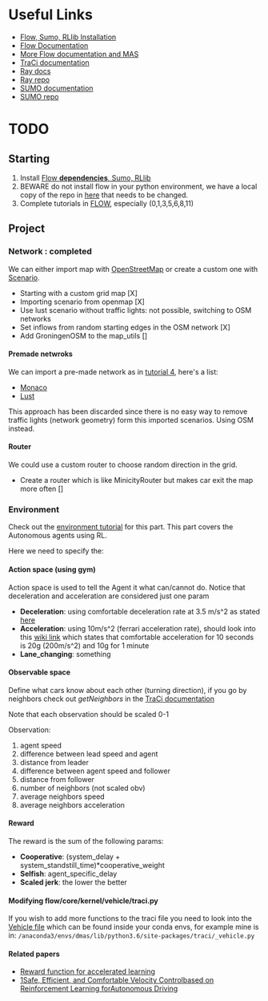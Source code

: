 # Useful Links

- [Flow, Sumo, RLlib Installation](https://flow.readthedocs.io/en/latest/flow_setup.html#local-installation-of-flow)
- [Flow Documentation](https://flow.readthedocs.io/en/latest/)
- [More Flow documentation and MAS](https://flow-project.github.io/tutorial.html)
- [TraCi documentation](https://sumo.dlr.de/pydoc/traci.html)
- [Ray docs](https://ray.readthedocs.io/en/latest/index.html)
- [Ray repo](https://github.com/ray-project/ray)
- [SUMO documentation](http://sumo.sourceforge.net/userdoc/index.html)
- [SUMO repo](https://github.com/eclipse/sumo)

# TODO

## Starting

1. Install [Flow **dependencies**, Sumo, RLlib](https://flow.readthedocs.io/en/latest/flow_setup.html#local-installation-of-flow)
2. BEWARE do not install flow in your python environment, we have a local copy of the repo in [here](../flow) that needs to be changed.
3. Complete tutorials in [FLOW](https://github.com/flow-project/flow/tree/master/tutorials), especially (0,1,3,5,6,8,11)

## Project

### Network : completed

We can either import map with [OpenStreetMap](https://github.com/flow-project/flow/blob/master/tutorials/tutorial06_osm.ipynb)
or create a custom one with [Scenario](https://github.com/flow-project/flow/blob/master/tutorials/tutorial05_scenarios.ipynb).
 
- Starting with a custom grid map [X]
- Importing scenario from openmap [X]
- Use lust scenario without traffic lights: not possible, switching to OSM networks
- Set inflows from random starting edges in the OSM network [X]
- Add GroningenOSM to the map_utils []

#### Premade netwroks
We can import a pre-made network as in [tutorial 4](../FlowMas/Tutorials/4.5_ImportedScenario.py), here's a list:
- [Monaco](https://github.com/lcodeca/MoSTScenario)
- [Lust](https://github.com/lcodeca/LuSTScenario)

This approach has been discarded since there is no easy way to remove traffic lights (network geometry) form this imported scenarios. Using OSM instead.

#### Router
We could use a custom router to choose random direction in the grid.

- Create a router which is like MinicityRouter but makes car exit the map more often []



### Environment
Check out the [environment tutorial](https://github.com/flow-project/flow/blob/master/tutorials/tutorial08_environments.ipynb)
for this part. This part covers the Autonomous agents using RL.

Here we need to specify the:
#### Action space (using gym)
Action space is used to tell the Agent it what can/cannot do. Notice that deceleration and acceleration are considered just one param
- __Deceleration__: using comfortable deceleration rate at 3.5 m/s^2 as stated [here](http://ijtte.com/uploads/2012-10-01/5ebd8343-9b9c-b1d4IJTTE%20vol2%20no3%20(7).pdf)
- __Acceleration__: using 10m/s^2 (ferrari acceleration rate), should look into this [wiki link](https://en.wikipedia.org/wiki/G-force#Horizontal) which states that comfortable acceleration for 10 seconds is 20g (200m/s^2) and 10g for 1 minute
- __Lane_changing__: something

#### Observable space
Define what cars know about each other (turning direction), if you go by neighbors check out *getNeighbors* in the [TraCi documentation](https://sumo.dlr.de/pydoc/traci.html)

Note that each observation should be scaled 0-1
            
Observation:
1) agent speed
2) difference between lead speed and agent
3) distance from leader
4) difference between agent speed and follower
5) distance from follower
6) number of neighbors (not scaled obv)
7) average neighbors speed
8) average neighbors acceleration


#### Reward

The reward is the sum of the following params:

- __Cooperative__: (system_delay + system_standstill_time)*cooperative_weight
- __Selfish__: agent_specific_delay
- __Scaled jerk__: the lower the better
    
#### Modifying flow/core/kernel/vehicle/traci.py
If you wish to add more functions to the traci file you need to look into the [Vehicle file](/anaconda3/envs/dmas/lib/python3.6/site-packages/traci/_vehicle.py) which can be found 
inside your conda envs, for example mine is in:
`/anaconda3/envs/dmas/lib/python3.6/site-packages/traci/_vehicle.py`

#### Related papers
- [Reward function for accelerated learning](http://www.sci.brooklyn.cuny.edu/~sklar/teaching/boston-college/s01/mc375/ml94.pdf)
- [1Safe, Efficient, and Comfortable Velocity Controlbased on Reinforcement Learning forAutonomous Driving](https://arxiv.org/pdf/1902.00089.pdf)